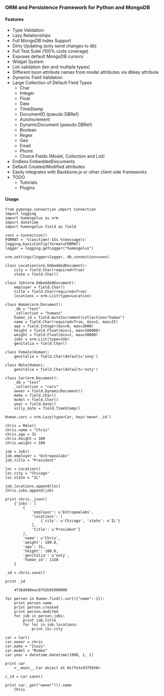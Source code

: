 ### ORM and Persistence Framework for Python and MongoDB

#### Features
* Type Validation
* Lazy Relationships
* Full MongoDB Index Support
* Dirty Updating (only send changes to db)
* Full Test Suite (100% code coverage)
* Exposes default MongoDB cursors 
* Widget System
* List validation (len and multiple types)
* Different bson attribute names from model attributes via dbkey attribute
* Dynamic Field Validation
* Large Collection of Default Field Types
    * Char
    * Integer
    * Float
    * Date
    * TimeStamp
    * DocumentID (pseudo DBRef)
    * AutoIncrement
    * DynamicDocument (pseudo DBRef)
    * Boolean
    * Regex
    * Geo
    * Email
    * Phone
    * Choice Fields (Model, Collection and List)
* Endless EmbeddedDocuments
* Default Created/Modified attributes
* Easily integrates with Backbone.js or other client side frameworks
* TODO
    * Tutorials
    * Plugins

#### Usage

    from pymongo.connection import Connection
    import logging
    import humongolus as orm
    import datetime
    import humongolus.field as field

    conn = Connection()
    FORMAT = '%(asctime)-15s %(message)s'
    logging.basicConfig(format=FORMAT)
    logger = logging.getLogger("humongolus")

    orm.settings(logger=logger, db_connection=conn)

    class Location(orm.EmbeddedDocument):
        city = field.Char(required=True)
        state = field.Char()

    class Job(orm.EmbeddedDocument):
        employer = field.Char()
        title = field.Char(required=True)
        locations = orm.List(type=Location)

    class Human(orm.Document):
        _db = "test"
        _collection = "humans"
        human_id = field.AutoIncrement(collection="human")
        name = field.Char(required=True, min=2, max=25)
        age = field.Integer(min=0, max=3000)
        height = field.Float(min=1, max=100000)
        weight = field.Float(min=1, max=30000)
        jobs = orm.List(type=Job)
        genitalia = field.Char()

    class Female(Human):
        genitalia = field.Char(default='inny')

    class Male(Human):
        genitalia = field.Char(default='outy')

    class Car(orm.Document):
        _db = "test"
        _collection = "cars"
        owner = field.DynamicDocument()
        make = field.Char()
        model = field.Char()
        year = field.Date()
        silly_date = field.TimeStamp()    

    Human.cars = orm.Lazy(type=Car, key='owner._id')

    chris = Male()
    chris.name = "Chris"
    chris.age = 31
    chris.height = 100
    chris.weight = 180

    job = Job()
    job.employer = "Entropealabs"
    job.title = "President"

    loc = Location()
    loc.city = "Chicago"
    loc.state = "IL"

    job.locations.append(loc)
    chris.jobs.append(job)

    print chris._json()
        {'jobs': [
            {
                'employer': u'Entropealabs', 
                'locations': [
                    {'city': u'Chicago', 'state': u'IL'}
                ], 
                'title': u'President'}
            ], 
            'name': u'Chris', 
            'weight': 180.0, 
            'age': 31, 
            'height': 100.0, 
            'genitalia': u'outy', 
            'human_id': 1328
        }

    _id = chris.save()

    print _id

        4f36dd48eac0742b92000000
   
    for person in Human.find().sort({"name":-1}):
        print person.name
        print person.created
        print person.modifed
        for job in person.jobs:
            print job.title
            for loc in job.locations:
                print loc.city

    car = Car()
    car.owner = chris
    car.make = "Isuzu"
    car.model = "Rodeo"
    car.year = datetime.datetime(1998, 1, 1)

    print car
        <__main__.Car object at 0x7fe3c9375650>

    c_id = car.save()

    print car._get("owner")().name
        Chris
